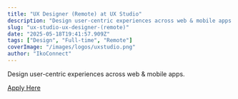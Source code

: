 ```yaml
---
title: "UX Designer (Remote) at UX Studio"
description: "Design user-centric experiences across web & mobile apps."
slug: "ux-studio-ux-designer-(remote)"
date: "2025-05-18T19:41:57.909Z"
tags: ["Design", "Full-time", "Remote"]
coverImage: "/images/logos/uxstudio.png"
author: "IkoConnect"
---
```


Design user-centric experiences across web & mobile apps.

[Apply Here](https://example.com/jobs/remote-ux-designer)